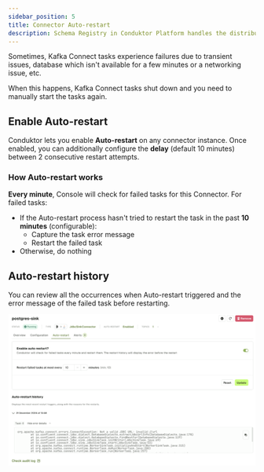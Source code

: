 ```yaml
---
sidebar_position: 5
title: Connector Auto-restart
description: Schema Registry in Conduktor Platform handles the distribution and synchronization of schemas to the producer and consumer for Kafka.
---
```


Sometimes, Kafka Connect tasks experience failures due to transient issues, database which isn't available for a few minutes or a networking issue, etc.

When this happens, Kafka Connect tasks shut down and you need to manually start the tasks again.

## Enable Auto-restart
Conduktor lets you enable **Auto-restart** on any connector instance. Once enabled, you can additionally configure the **delay** (default 10 minutes) between 2 consecutive restart attempts.
### How Auto-restart works
**Every minute**, Console will check for failed tasks for this Connector. For failed tasks:
- If the Auto-restart process hasn't tried to restart the task in the past **10 minutes** (configurable):
  - Capture the task error message
  - Restart the failed task
- Otherwise, do nothing

## Auto-restart history
You can review all the occurrences when Auto-restart triggered and the error message of the failed task before restarting.

![Kafka Connect auto-restart](assets/connector-details-autorestart.png)

